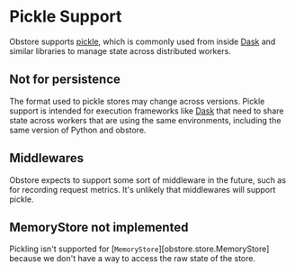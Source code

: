 # Pickle Support

Obstore supports [pickle](https://docs.python.org/3/library/pickle.html), which is commonly used from inside [Dask](https://www.dask.org/) and similar libraries to manage state across distributed workers.

## Not for persistence

The format used to pickle stores may change across versions. Pickle support is intended for execution frameworks like [Dask](https://www.dask.org/) that need to share state across workers that are using the same environments, including the same version of Python and obstore.

## Middlewares

Obstore expects to support some sort of middleware in the future, such as for recording request metrics. It's unlikely that middlewares will support pickle.

## MemoryStore not implemented

Pickling isn't supported for [`MemoryStore`][obstore.store.MemoryStore] because we don't have a way to access the raw state of the store.

